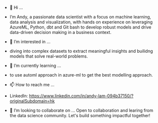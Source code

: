 - 👋 Hi ...
-  I’m Andy, a passionate data scientist with a focus on machine learning, data analysis and visualization, with hands on experience on leveraging AzureML, Python, dbt and Git bash to develop robust models and drive data-driven decision making in a business context.


- 👀 I’m interested in ...
-  diving into complex datasets to extract meaningful insights and builidng models that solve real-world problems.

- 🌱 I’m currently learning ...
- to use automl approach in azure-ml to get the best modelling approach.

- 📫 How to reach me ...
- LinkedIn: https://www.linkedin.com/in/andy-lam-094b37150/?originalSubdomain=hk
  
- 💞️ I’m looking to collaborate on ...
Open to collaboration and learing from the data science community. Let's build something impactful together!
